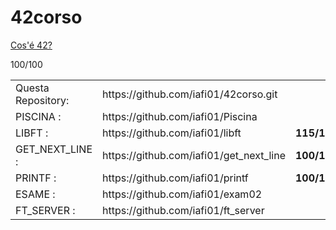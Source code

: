 # 42corso

<a href="https://www.42roma.it">Cos'é 42?</a>
<table>
 <tr>
<td>Questa Repository:</td><td> https://github.com/iafi01/42corso.git</td><td></td>
 </tr>
 <tr>
<td>PISCINA :</td><td> https://github.com/iafi01/Piscina</td><td></td>
 </tr>
 <tr>
<td>LIBFT :</td><td> https://github.com/iafi01/libft</td><td> <b>115/100</b></td>
 </tr>
 <tr>
<td>GET_NEXT_LINE :</td><td> https://github.com/iafi01/get_next_line</td><td> <b>100/100</b></td>
 </tr>
 <tr>
<td>PRINTF :</td><td> https://github.com/iafi01/printf</td><td> <b>100/100</b></td>
 </tr>
 <tr>
<td>ESAME :</td><td> https://github.com/iafi01/exam02</td><td></td>
 </tr>
 <tr>
<td>FT_SERVER :</td><td> https://github.com/iafi01/ft_server</td>100/100<td></td>
 </tr>
</table>
